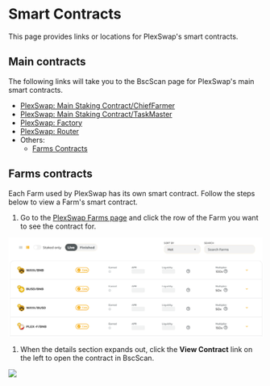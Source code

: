 # Smart Contracts

This page provides links or locations for PlexSwap's smart contracts.

## Main contracts

The following links will take you to the BscScan page for PlexSwap's main smart contracts.

* [PlexSwap: Main Staking Contract/ChiefFarmer](https://bscscan.com/address/0x4Ba4EFa9C4E44b94ea232Fd5F5f7F4A4961904e5)
* [PlexSwap: Main Staking Contract/TaskMaster](https://bscscan.com/address/0x5a30a7CeA5B5e78C7ECb86cEA6EBA50577412B2c)
* [PlexSwap: Factory](https://bscscan.com/address/0x580B12Fcc6247E7bA7a02324Ea6Aa6604d0BEC7A)
* [PlexSwap: Router](https://bscscan.com/address/0x4bAa3F9f24B97aa67B0A0f080bA3A9c994c6AE93)
* Others:
  * [Farms Contracts](./#farms-contracts)

## Farms contracts

Each Farm used by PlexSwap has its own smart contract. Follow the steps below to view a Farm's smart contract.

1. Go to the [PlexSwap Farms page](https://swap.plexfinance.us/farms) and click the row of the Farm you want to see the contract for.

![](../../.gitbook/assets/plex-farms-contracts.png)

1. When the details section expands out, click the **View Contract** link on the left to open the contract in BscScan.

![](../../.gitbook/assets/view\_contract.png)
